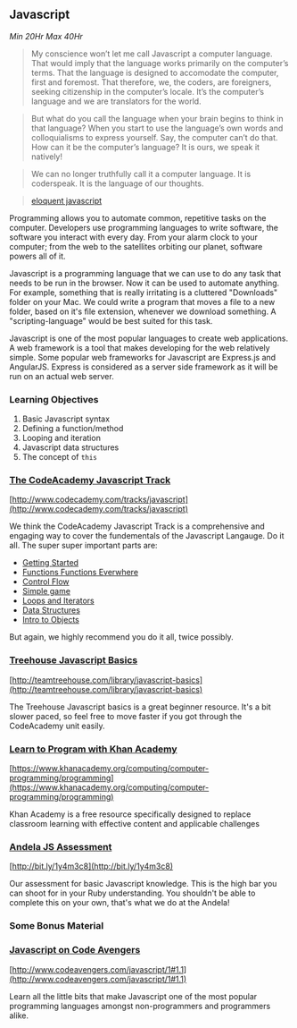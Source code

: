 ## Javascript
*Min 20Hr Max 40Hr*

  >My conscience won’t let me call Javascript a computer language. That would imply
  >that the language works primarily on the computer’s terms. That the language
  >is designed to accomodate the computer, first and foremost. That therefore,
  >we, the coders, are foreigners, seeking citizenship in the computer’s
  >locale. It’s the computer’s language and we are translators for the world.

  > But what do you call the language when your brain begins to think in that
  > language? When you start to use the language’s own words and colloquialisms
  > to express yourself. Say, the computer can’t do that. How can it be the
  > computer’s language? It is ours, we speak it natively!

  > We can no longer truthfully call it a computer language. It is coderspeak.
  > It is the language of our thoughts.

  > [eloquent javascript](http://eloquentjavascript.net/)

Programming allows you to automate common, repetitive tasks on the computer.
Developers use programming languages to write software, the software you
interact with every day. From your alarm clock to your computer; from the web to
the satellites orbiting our planet, software powers all of it.

Javascript is a programming language that we can use to do any task that needs to be
run in the browser. Now it can be used to automate anything.
For example, something that is really irritating is a cluttered
"Downloads" folder on your Mac. We could write a program that moves a file to a
new folder, based on it's file extension, whenever we download something. A
"scripting-language" would be best suited for this task.

Javascript is one of the most popular languages to create web applications. A web
framework is a tool that makes developing for the web relatively simple. Some popular web frameworks for Javascript are Express.js and AngularJS. Express is considered as a server side framework as it
will be run on an actual web server.

### Learning Objectives

  1. Basic Javascript syntax
  2. Defining a function/method
  3. Looping and iteration
  4. Javascript data structures
  5. The concept of `this`

### [The CodeAcademy Javascript Track](http://www.codecademy.com/tracks/javascript)

[http://www.codecademy.com/tracks/javascript](http://www.codecademy.com/tracks/javascript)

We think the CodeAcademy Javascript Track is a comprehensive and engaging way to
cover the fundementals of the Javascript Langauge. Do it all. The super super
important parts are:

  * [Getting Started](http://www.codecademy.com/courses/4fa836e5996b00000302064a/resume?curriculum_id=506324b3a7dffd00020bf661)
  * [Functions Functions Everwhere](http://www.codecademy.com/courses/4ff5f0db990be7000304059a/resume?curriculum_id=506324b3a7dffd00020bf661)
  * [Control Flow](http://www.codecademy.com/courses/50477a9386df1d000203e037/resume?curriculum_id=506324b3a7dffd00020bf661)
  * [Simple game](http://www.codecademy.com/courses/501c71dfe944b1000201f5e2/resume?curriculum_id=506324b3a7dffd00020bf661)
  * [Loops and Iterators](http://www.codecademy.com/courses/5016dce572e2bb00020002b2/resume?curriculum_id=506324b3a7dffd00020bf661)
  * [Data Structures](http://www.codecademy.com/courses/504a39e6bd2cf9000208cd1b/resume?curriculum_id=506324b3a7dffd00020bf661)
  * [Intro to Objects](http://www.codecademy.com/courses/4eecf0726e287400030028c3/resume?curriculum_id=506324b3a7dffd00020bf661)

But again, we highly recommend you do it all, twice possibly.

### [Treehouse Javascript Basics](http://teamtreehouse.com/library/javascript-basics)

[http://teamtreehouse.com/library/javascript-basics](http://teamtreehouse.com/library/javascript-basics)

The Treehouse Javascript basics is a great beginner resource. It's a bit slower
paced, so feel free to move faster if you got through the CodeAcademy unit
easily.

### [Learn to Program with Khan Academy](https://www.khanacademy.org/computing/computer-programming/programming)

[https://www.khanacademy.org/computing/computer-programming/programming](https://www.khanacademy.org/computing/computer-programming/programming)

Khan Academy is a free resource specifically designed to replace classroom learning with effective content and applicable challenges

### [Andela JS Assessment](http://bit.ly/1y4m3c8)

[http://bit.ly/1y4m3c8](http://bit.ly/1y4m3c8)

Our assessment for basic Javascript knowledge. This is the high bar you can shoot for
in your Ruby understanding. You shouldn't be able to complete this on your own,
that's what we do at the Andela!

### Some Bonus Material

### [Javascript on Code Avengers](http://www.codeavengers.com/javascript/1#1.1)

[http://www.codeavengers.com/javascript/1#1.1](http://www.codeavengers.com/javascript/1#1.1)

Learn all the little bits that make Javascript one of the most popular programming
languages amongst non-programmers and programmers alike.
